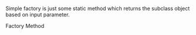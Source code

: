 Simple factory is just some static method which returns the
subclass object based on input parameter.

Factory Method 